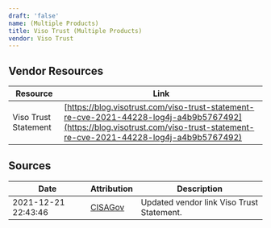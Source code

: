 ```yaml
---
draft: 'false'
name: (Multiple Products)
title: Viso Trust (Multiple Products)
vendor: Viso Trust
---
```


## Vendor Resources
| Resource | Link |
| --- | --- |
| Viso Trust Statement | [https://blog.visotrust.com/viso-trust-statement-re-cve-2021-44228-log4j-a4b9b5767492](https://blog.visotrust.com/viso-trust-statement-re-cve-2021-44228-log4j-a4b9b5767492) |



## Sources
| Date | Attribution | Description |
| --- | --- | --- |
| 2021-12-21 22:43:46 | [CISAGov](https://raw.githubusercontent.com/cisagov/log4j-affected-db/develop/README.md) | Updated vendor link Viso Trust Statement.  |
